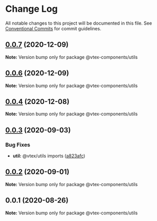 # Change Log

All notable changes to this project will be documented in this file.
See [Conventional Commits](https://conventionalcommits.org) for commit guidelines.

## [0.0.7](https://github.com/vtex/onda/compare/@vtex-components/utils@0.0.6...@vtex-components/utils@0.0.7) (2020-12-09)

**Note:** Version bump only for package @vtex-components/utils





## [0.0.6](https://github.com/vtex/onda/compare/@vtex-components/utils@0.0.4...@vtex-components/utils@0.0.6) (2020-12-09)

**Note:** Version bump only for package @vtex-components/utils





## [0.0.4](https://github.com/vtex/onda/compare/@vtex-components/utils@0.0.3...@vtex-components/utils@0.0.4) (2020-12-08)

**Note:** Version bump only for package @vtex-components/utils





## [0.0.3](https://github.com/vtex/onda/compare/@vtex-components/utils@0.0.2...@vtex-components/utils@0.0.3) (2020-09-03)


### Bug Fixes

* **util:** @vtex/utils imports ([a823afc](https://github.com/vtex/onda/commit/a823afcc07caff053d784ebd083d12a0d9952680))





## [0.0.2](https://github.com/vtex/onda/compare/@vtex-components/utils@0.0.1...@vtex-components/utils@0.0.2) (2020-09-01)

**Note:** Version bump only for package @vtex-components/utils





## 0.0.1 (2020-08-26)

**Note:** Version bump only for package @vtex-components/utils
